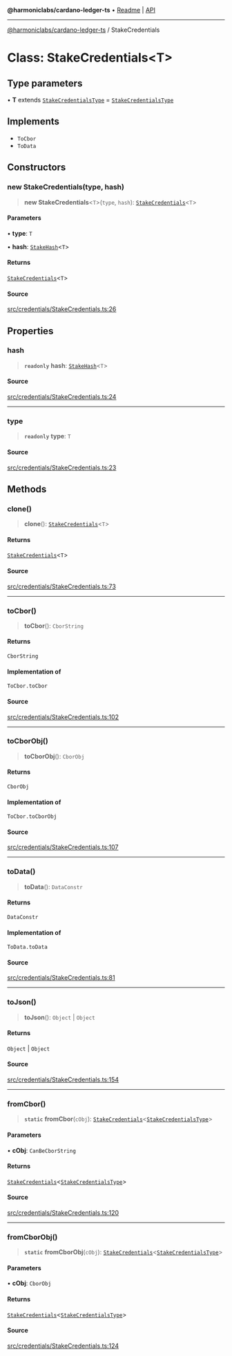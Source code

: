 **@harmoniclabs/cardano-ledger-ts** • [Readme](../README.md) \| [API](../globals.md)

***

[@harmoniclabs/cardano-ledger-ts](../README.md) / StakeCredentials

# Class: StakeCredentials\<T\>

## Type parameters

• **T** extends [`StakeCredentialsType`](../type-aliases/StakeCredentialsType.md) = [`StakeCredentialsType`](../type-aliases/StakeCredentialsType.md)

## Implements

- `ToCbor`
- `ToData`

## Constructors

### new StakeCredentials(type, hash)

> **new StakeCredentials**\<`T`\>(`type`, `hash`): [`StakeCredentials`](StakeCredentials.md)\<`T`\>

#### Parameters

• **type**: `T`

• **hash**: [`StakeHash`](../type-aliases/StakeHash.md)\<`T`\>

#### Returns

[`StakeCredentials`](StakeCredentials.md)\<`T`\>

#### Source

[src/credentials/StakeCredentials.ts:26](https://github.com/HarmonicLabs/cardano-ledger-ts/blob/d1659b0/src/credentials/StakeCredentials.ts#L26)

## Properties

### hash

> **`readonly`** **hash**: [`StakeHash`](../type-aliases/StakeHash.md)\<`T`\>

#### Source

[src/credentials/StakeCredentials.ts:24](https://github.com/HarmonicLabs/cardano-ledger-ts/blob/d1659b0/src/credentials/StakeCredentials.ts#L24)

***

### type

> **`readonly`** **type**: `T`

#### Source

[src/credentials/StakeCredentials.ts:23](https://github.com/HarmonicLabs/cardano-ledger-ts/blob/d1659b0/src/credentials/StakeCredentials.ts#L23)

## Methods

### clone()

> **clone**(): [`StakeCredentials`](StakeCredentials.md)\<`T`\>

#### Returns

[`StakeCredentials`](StakeCredentials.md)\<`T`\>

#### Source

[src/credentials/StakeCredentials.ts:73](https://github.com/HarmonicLabs/cardano-ledger-ts/blob/d1659b0/src/credentials/StakeCredentials.ts#L73)

***

### toCbor()

> **toCbor**(): `CborString`

#### Returns

`CborString`

#### Implementation of

`ToCbor.toCbor`

#### Source

[src/credentials/StakeCredentials.ts:102](https://github.com/HarmonicLabs/cardano-ledger-ts/blob/d1659b0/src/credentials/StakeCredentials.ts#L102)

***

### toCborObj()

> **toCborObj**(): `CborObj`

#### Returns

`CborObj`

#### Implementation of

`ToCbor.toCborObj`

#### Source

[src/credentials/StakeCredentials.ts:107](https://github.com/HarmonicLabs/cardano-ledger-ts/blob/d1659b0/src/credentials/StakeCredentials.ts#L107)

***

### toData()

> **toData**(): `DataConstr`

#### Returns

`DataConstr`

#### Implementation of

`ToData.toData`

#### Source

[src/credentials/StakeCredentials.ts:81](https://github.com/HarmonicLabs/cardano-ledger-ts/blob/d1659b0/src/credentials/StakeCredentials.ts#L81)

***

### toJson()

> **toJson**(): `Object` \| `Object`

#### Returns

`Object` \| `Object`

#### Source

[src/credentials/StakeCredentials.ts:154](https://github.com/HarmonicLabs/cardano-ledger-ts/blob/d1659b0/src/credentials/StakeCredentials.ts#L154)

***

### fromCbor()

> **`static`** **fromCbor**(`cObj`): [`StakeCredentials`](StakeCredentials.md)\<[`StakeCredentialsType`](../type-aliases/StakeCredentialsType.md)\>

#### Parameters

• **cObj**: `CanBeCborString`

#### Returns

[`StakeCredentials`](StakeCredentials.md)\<[`StakeCredentialsType`](../type-aliases/StakeCredentialsType.md)\>

#### Source

[src/credentials/StakeCredentials.ts:120](https://github.com/HarmonicLabs/cardano-ledger-ts/blob/d1659b0/src/credentials/StakeCredentials.ts#L120)

***

### fromCborObj()

> **`static`** **fromCborObj**(`cObj`): [`StakeCredentials`](StakeCredentials.md)\<[`StakeCredentialsType`](../type-aliases/StakeCredentialsType.md)\>

#### Parameters

• **cObj**: `CborObj`

#### Returns

[`StakeCredentials`](StakeCredentials.md)\<[`StakeCredentialsType`](../type-aliases/StakeCredentialsType.md)\>

#### Source

[src/credentials/StakeCredentials.ts:124](https://github.com/HarmonicLabs/cardano-ledger-ts/blob/d1659b0/src/credentials/StakeCredentials.ts#L124)
